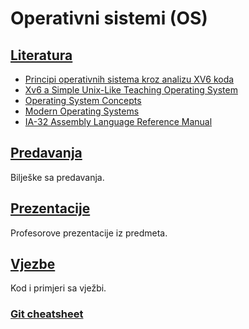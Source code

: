 Operativni sistemi (OS)
=======================

## [Literatura](./Literatura/)
- [Principi operativnih sistema kroz analizu XV6 koda](./Literatura/Principi_operativnih_sistema_kroz_analizu_XV6_koda.pdf) 
- [Xv6 a Simple Unix-Like Teaching Operating System](./Literatura/Xv6_a_Simple_Unix-Like_Teaching_Operating_System.pdf)   
- [Operating System Concepts](./Literatura/Operating_System_Concepts.pdf)                          
- [Modern Operating Systems](./Literatura/Modern_Operating_Systems.pdf)                           
- [IA-32 Assembly Language Reference Manual](./Literatura/IA-32_Assembly_Language_Reference_Manual.pdf)           

## [Predavanja](./Predavanja)
Bilješke sa predavanja.

## [Prezentacije](./Prezentacije)
Profesorove prezentacije iz predmeta.

## [Vjezbe](./Vjezbe)
Kod i primjeri sa vježbi.

### [Git cheatsheet](https://github.com/mahirsuljic-fet/RandomUseful/blob/main/git.txt)
